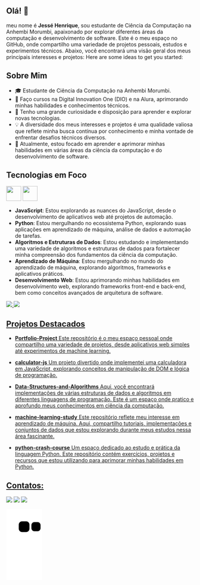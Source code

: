 

## Olá! 👋

meu nome é **Jessé Henrique**, sou estudante de Ciência da Computação na Anhembi Morumbi, apaixonado por explorar diferentes áreas da computação e desenvolvimento de software. 
Este é o meu espaço no GitHub, onde compartilho uma variedade de projetos pessoais, estudos e experimentos técnicos. 
Abaixo, você encontrará uma visão geral dos meus principais interesses e projetos:
Here are some ideas to get you started:

## Sobre Mim

- 🎓 Estudante de Ciência da Computação na Anhembi Morumbi.
- 💼 Faço cursos na Digital Innovation One (DIO) e na Alura, aprimorando minhas habilidades e conhecimentos técnicos.
- 🚀 Tenho uma grande curiosidade e disposição para aprender e explorar novas tecnologias.
- 💡 A diversidade dos meus interesses e projetos é uma qualidade valiosa que reflete minha busca contínua por conhecimento e minha vontade de enfrentar desafios técnicos diversos.
- 🌱 Atualmente, estou focado em aprender e aprimorar minhas habilidades em várias áreas da ciência da computação e do desenvolvimento de software.

## Tecnologias em Foco 
<img loading="lazy" src="https://cdn.jsdelivr.net/gh/devicons/devicon/icons/java/java-original.svg" width="40" height="40"/> <img loading="lazy" src="https://cdn.jsdelivr.net/gh/devicons/devicon/icons/linux/linux-original.svg" width="40" height="40"/>


- **JavaScript**: Estou explorando as nuances do JavaScript, desde o desenvolvimento de aplicativos web até projetos de automação.
- **Python**: Estou mergulhando no ecossistema Python, explorando suas aplicações em aprendizado de máquina, análise de dados e automação de tarefas.
- **Algoritmos e Estruturas de Dados**: Estou estudando e implementando uma variedade de algoritmos e estruturas de dados para fortalecer minha compreensão dos fundamentos da ciência da computação.
- **Aprendizado de Máquina**: Estou mergulhando no mundo do aprendizado de máquina, explorando algoritmos, frameworks e aplicativos práticos.
- **Desenvolvimento Web**: Estou aprimorando minhas habilidades em desenvolvimento web, explorando frameworks front-end e back-end, bem como conceitos avançados de arquitetura de software.

<div>
<a href="https://github.com/henriquejessex">
<img loading="lazy" height="180em" src="https://github-readme-stats.vercel.app/api/top-langs/?username=henriquejessex&layout=compact&langs_count=7&theme=dracula"/>
<img loading="lazy" height="180em" src="https://github-readme-stats.vercel.app/api?username=henriquejessex&show_icons=true&theme=dracula&include_all_commits=true&count_private=true"/>
</div>
  
## Projetos Destacados
- **Portfolio-Project**
Este repositório é o meu espaço pessoal onde compartilho uma variedade de projetos, desde aplicativos web simples até experimentos de machine learning.

- **calculator-js**
Um projeto divertido onde implementei uma calculadora em JavaScript, explorando conceitos de manipulação de DOM e lógica de programação.

- **Data-Structures-and-Algorithms**
Aqui, você encontrará implementações de várias estruturas de dados e algoritmos em diferentes linguagens de programação. Este é um espaço onde pratico e aprofundo meus conhecimentos em ciência da computação.

- **machine-learning-study**
Este repositório reflete meu interesse em aprendizado de máquina. Aqui, compartilho tutoriais, implementações e conjuntos de dados que estou explorando durante meus estudos nessa área fascinante.

- **python-crash-course**
Um espaço dedicado ao estudo e prática da linguagem Python. Este repositório contém exercícios, projetos e recursos que estou utilizando para aprimorar minhas habilidades em Python.

## Contatos:

<div>
<a href="https://www.youtube.com/seu-canal-youtube-aqui" target="_blank"><img loading="lazy" src="https://img.shields.io/badge/YouTube-FF0000?style=for-the-badge&logo=youtube&logoColor=white" target="_blank"></a>
<a href = "mailto:contato@seu-usuário-aqui"><img loading="lazy" src="https://img.shields.io/badge/Gmail-D14836?style=for-the-badge&logo=gmail&logoColor=white" target="_blank"></a>
<a href="https://www.linkedin.com/in/seu-usuário-linkedln-aqui" target="_blank"><img loading="lazy" src="https://img.shields.io/badge/-LinkedIn-%230077B5?style=for-the-badge&logo=linkedin&logoColor=white" target="_blank"></a>   
</div>

![Snake animation](https://github.com/henriquejessex/henriquejessex/blob/output/github-contribution-grid-snake.svg)
